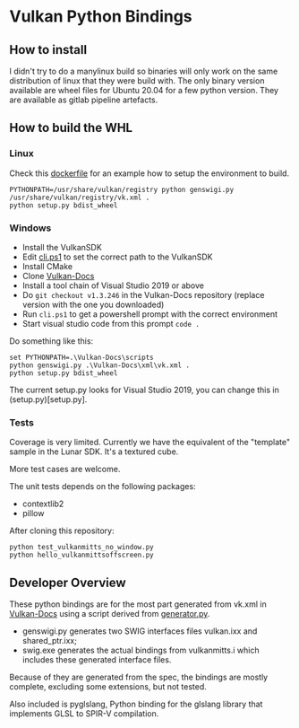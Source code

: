 # Vulkan Python Bindings

## How to install

I didn't try to do a manylinux build so binaries will only work on the same distribution of linux that they were build with. The only binary version available are wheel files for Ubuntu 20.04 for a few python version.
They are available as gitlab pipeline artefacts.

## How to build the WHL

### Linux

Check this [dockerfile](docker/ubuntu-dev/Dockerfile) for an example how to setup the environment to build.

```
PYTHONPATH=/usr/share/vulkan/registry python genswigi.py /usr/share/vulkan/registry/vk.xml .
python setup.py bdist_wheel
```

### Windows

* Install the VulkanSDK
* Edit [cli.ps1](cli.ps1) to set the correct path to the VulkanSDK
* Install CMake
* Clone [Vulkan-Docs](https://github.com/KhronosGroup/Vulkan-Docs)
* Install a tool chain of Visual Studio 2019 or above
* Do `git checkout v1.3.246` in the Vulkan-Docs repository (replace version with the one you downloaded)
* Run `cli.ps1` to get a powershell prompt with the correct environment
* Start visual studio code from this prompt `code .`

Do something like this:

```
set PYTHONPATH=.\Vulkan-Docs\scripts
python genswigi.py .\Vulkan-Docs\xml\vk.xml .
python setup.py bdist_wheel
```

The current setup.py looks for Visual Studio 2019, you can change this in (setup.py)[setup.py].

### Tests

Coverage is very limited. Currently we have the equivalent of the "template" sample in the Lunar SDK. It's a textured cube.

More test cases are welcome.

The unit tests depends on the following packages:

* contextlib2
* pillow

After cloning this repository:

```
python test_vulkanmitts_no_window.py
python hello_vulkanmittsoffscreen.py
```

## Developer Overview

These python bindings are for the most part generated from vk.xml in [Vulkan-Docs](https://github.com/KhronosGroup/Vulkan-Docs) using a script derived from [generator.py](https://github.com/KhronosGroup/Vulkan-Docs/blob/1.0/src/spec/generator.py).

* genswigi.py generates two SWIG interfaces files vulkan.ixx and shared_ptr.ixx;
* swig.exe generates the actual bindings from vulkanmitts.i which includes these generated interface files.

Because of they are generated from the spec, the bindings are mostly complete, excluding some extensions, but not tested.

Also included is pyglslang, Python binding for the glslang library that implements GLSL to SPIR-V compilation.

